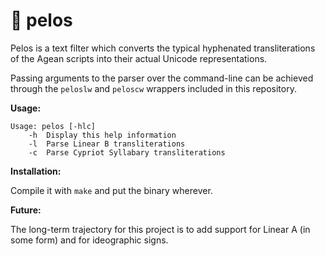 # 📜 pelos

Pelos is a text filter which converts the typical hyphenated transliterations of the Agean scripts into their actual Unicode representations.

Passing arguments to the parser over the command-line can be achieved through the `peloslw` and `peloscw` wrappers included in this repository.

**Usage:**

```
Usage: pelos [-hlc]
	-h	Display this help information
	-l	Parse Linear B transliterations
	-c	Parse Cypriot Syllabary transliterations
```

**Installation:**

Compile it with `make` and put the binary wherever.

**Future:**

The long-term trajectory for this project is to add support for Linear A (in some form) and for ideographic signs.